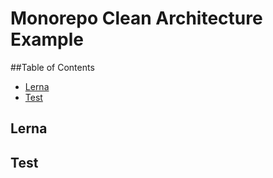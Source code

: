 # Monorepo Clean Architecture Example

<!-- START doctoc generated TOC please keep comment here to allow auto update -->
<!-- DON'T EDIT THIS SECTION, INSTEAD RE-RUN doctoc TO UPDATE -->

##Table of Contents

- [Lerna](#lerna)
- [Test](#test)

<!-- END doctoc generated TOC please keep comment here to allow auto update -->

## Lerna

## Test

